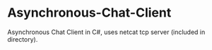 # Asynchronous-Chat-Client
Asynchronous Chat Client in C#, uses netcat tcp server (included in directory).
